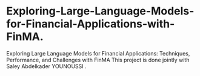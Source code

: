 # Exploring-Large-Language-Models-for-Financial-Applications-with-FinMA.
Exploring Large Language Models for Financial Applications: Techniques, Performance, and Challenges with FinMA
This project is done jointly with Saley Abdelkader YOUNOUSSI .
